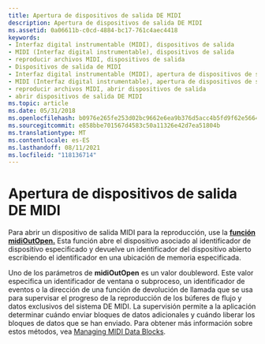 ```yaml
---
title: Apertura de dispositivos de salida DE MIDI
description: Apertura de dispositivos de salida DE MIDI
ms.assetid: 0a06611b-c0cd-4884-bc17-761c4aec4418
keywords:
- Interfaz digital instrumentable (MIDI), dispositivos de salida
- MIDI (Interfaz digital instrumentable), dispositivos de salida
- reproducir archivos MIDI, dispositivos de salida
- Dispositivos de salida de MIDI
- Interfaz digital instrumentable (MIDI), apertura de dispositivos de salida
- MIDI (Interfaz digital instrumentable), apertura de dispositivos de salida
- reproducir archivos MIDI, abrir dispositivos de salida
- abrir dispositivos de salida DE MIDI
ms.topic: article
ms.date: 05/31/2018
ms.openlocfilehash: b0976e265fe253d02bc9662e6ea9b376d5acc4b5fd9f62e56642b56df53ce135
ms.sourcegitcommit: e858bbe701567d4583c50a11326e42d7ea51804b
ms.translationtype: MT
ms.contentlocale: es-ES
ms.lasthandoff: 08/11/2021
ms.locfileid: "118136714"
---
```

# <a name="opening-midi-output-devices"></a>Apertura de dispositivos de salida DE MIDI

Para abrir un dispositivo de salida MIDI para la reproducción, use la [**función midiOutOpen.**](/windows/win32/api/mmeapi/nf-mmeapi-midioutopen) Esta función abre el dispositivo asociado al identificador de dispositivo especificado y devuelve un identificador del dispositivo abierto escribiendo el identificador en una ubicación de memoria especificada.

Uno de los parámetros de **midiOutOpen** es un valor doubleword. Este valor especifica un identificador de ventana o subproceso, un identificador de eventos o la dirección de una función de devolución de llamada que se usa para supervisar el progreso de la reproducción de los búferes de flujo y datos exclusivos del sistema DE MIDI. La supervisión permite a la aplicación determinar cuándo enviar bloques de datos adicionales y cuándo liberar los bloques de datos que se han enviado. Para obtener más información sobre estos métodos, vea [Managing MIDI Data Blocks](managing-midi-data-blocks.md).

 

 